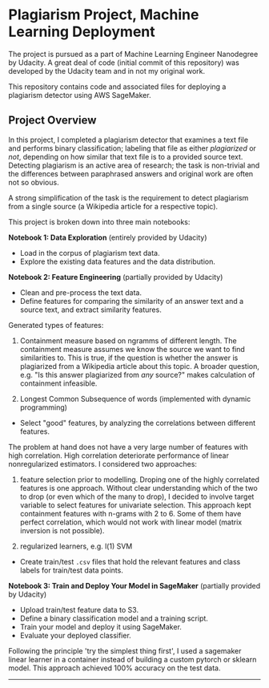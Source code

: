 # Plagiarism Project, Machine Learning Deployment

The project is pursued as a part of Machine Learning Engineer Nanodegree by Udacity. A great deal of code (initial commit of this repository) was developed by the Udacity team and in not my original work.

This repository contains code and associated files for deploying a plagiarism detector using AWS SageMaker.

## Project Overview

In this project, I completed a plagiarism detector that examines a text file and performs binary classification; labeling that file as either *plagiarized* or *not*, depending on how similar that text file is to a provided source text. Detecting plagiarism is an active area of research; the task is non-trivial and the differences between paraphrased answers and original work are often not so obvious.

A strong simplification of the task is the requirement to detect plagiarism from a single source (a Wikipedia article for a respective topic).

This project is broken down into three main notebooks:

**Notebook 1: Data Exploration** (entirely provided by Udacity)
* Load in the corpus of plagiarism text data.
* Explore the existing data features and the data distribution.

**Notebook 2: Feature Engineering**  (partially provided by Udacity)

* Clean and pre-process the text data.
* Define features for comparing the similarity of an answer text and a source text, and extract similarity features.

Generated types of features:

1. Containment measure based on ngramms of different length. The containment measure assumes we know the source we want to find similarities to. This is true, if the question is whether the answer is plagiarized from a Wikipedia article about this topic. A broader question, e.g. "Is this answer plagiarized from *any* source?" makes calculation of containment infeasible. 

2. Longest Common Subsequence of words (implemented with dynamic programming)


* Select "good" features, by analyzing the correlations between different features.

The problem at hand does not have a very large number of features with high correlation. High correlation deteriorate performance of linear nonregularized estimators. I considered two approaches:

1. feature selection prior to modelling. Droping one of the highly correlated features is one approach. Without clear understanding which of the two to drop (or even which of the many to drop), I decided to involve target variable to select features for univariate selection. This approach kept containment features with n-grams with 2 to 6. Some of them have perfect correlation, which would not work with linear model (matrix inversion is not possible).

2. regularized learners, e.g. l(1) SVM

* Create train/test `.csv` files that hold the relevant features and class labels for train/test data points.

**Notebook 3: Train and Deploy Your Model in SageMaker** (partially provided by Udacity)

* Upload train/test feature data to S3.
* Define a binary classification model and a training script.
* Train your model and deploy it using SageMaker.
* Evaluate your deployed classifier.

Following the principle 'try the simplest thing first', I used a sagemaker linear learner in a container instead of building a custom pytorch or sklearn model. This approach achieved 100% accuracy on the test data. 


---